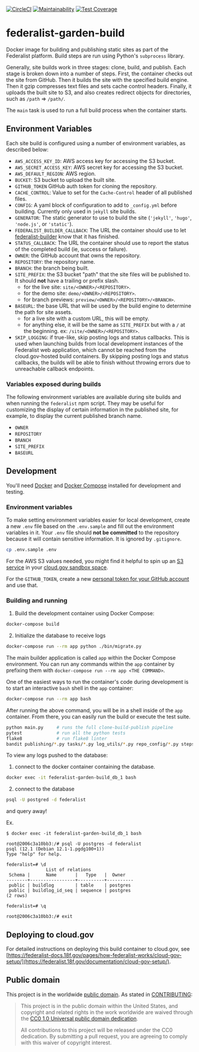 [![CircleCI](https://circleci.com/gh/18F/federalist-garden-build.svg?style=svg)](https://circleci.com/gh/18F/federalist-garden-build)
[![Maintainability](https://api.codeclimate.com/v1/badges/b7ddc95a6745610b685b/maintainability)](https://codeclimate.com/github/18F/federalist-garden-build/maintainability)
[![Test Coverage](https://api.codeclimate.com/v1/badges/b7ddc95a6745610b685b/test_coverage)](https://codeclimate.com/github/18F/federalist-garden-build/test_coverage)

# federalist-garden-build

Docker image for building and publishing static sites as part of the Federalist platform. Build steps are run using Python's `subprocess` library.

Generally, site builds work in three stages: clone, build, and publish. Each stage is broken down into a number of steps. First, the container checks out the site from GitHub. Then it builds the site with the specified build engine. Then it gzip compresses text files and sets cache control headers. Finally, it uploads the built site to S3, and also creates redirect objects for directories, such as `/path` => `/path/`.

The `main` task is used to run a full build process when the container starts.

## Environment Variables

Each site build is configured using a number of environment variables, as described below:

* `AWS_ACCESS_KEY_ID`: AWS access key for accessing the S3 bucket.
* `AWS_SECRET_ACCESS_KEY`: AWS secret key for accessing the S3 bucket.
* `AWS_DEFAULT_REGION`: AWS region.
* `BUCKET`: S3 bucket to upload the built site.
* `GITHUB_TOKEN` GitHub auth token for cloning the repository.
* `CACHE_CONTROL`: Value to set for the `Cache-Control` header of all published files.
* `CONFIG`: A yaml block of configuration to add to `_config.yml` before building. Currently only used in `jekyll` site builds.
* `GENERATOR`: The static generator to use to build the site (`'jekyll'`, `'hugo'`, `'node.js'`, or `'static'`).
* `FEDERALIST_BUILDER_CALLBACK`: The URL the container should use to let [federalist-builder](https://github.com/18F/federalist-builder) know that it has finished.
* `STATUS_CALLBACK`: The URL the container should use to report the status of the completed build (ie, success or failure).
* `OWNER`: the GitHub account that owns the repository.
* `REPOSITORY`: the repository name.
* `BRANCH`: the branch being built.
* `SITE_PREFIX`: the S3 bucket "path" that the site files will be published to. It should **not** have a trailing or prefix slash.
  * for the live site: `site/<OWNER>/<REPOSITORY>`.
  * for the demo site: `demo/<OWNER>/<REPOSITORY>`.
  * for branch previews: `preview/<OWNER>/<REPOSITORY>/<BRANCH>`.
* `BASEURL`: the base URL that will be used by the build engine to determine the path for site assets.
  * for a live site with a custom URL, this will be empty.
  * for anything else, it will be the same as `SITE_PREFIX` but
    with a `/` at the beginning. ex: `/site/<OWNER>/<REPOSITORY>`.
* `SKIP_LOGGING`: if true-like, skip posting logs and status callbacks. This is used when launching builds from local development instances of the Federalist web application, which cannot be reached from the cloud.gov-hosted build containers. By skipping posting logs and status callbacks, the builds will be able to finish without throwing errors due to unreachable callback endpoints.

### Variables exposed during builds

The following environment variables are available during site builds and when running the `federalist` npm script. They may be useful for customizing the display of certain information in the published site, for example, to display the current published branch name.

* `OWNER`
* `REPOSITORY`
* `BRANCH`
* `SITE_PREFIX`
* `BASEURL`

## Development

You'll need [Docker](https://www.docker.com/) and [Docker Compose](https://docs.docker.com/compose/) installed for development and testing.

### Environment variables

To make setting environment variables easier for local development,
create a new `.env` file based on the `.env.sample` and fill out the environment variables in it. Your `.env` file should **not be committed** to the repository
because it will contain sensitive information. It is ignored by `.gitignore`.

```sh
cp .env.sample .env
```

For the AWS S3 values needed, you might find it helpful to
spin up an [S3 service](https://cloud.gov/docs/services/s3/) in your [cloud.gov sandbox space](https://cloud.gov/overview/pricing/free-limited-sandbox/).

For the `GITHUB_TOKEN`, create a new [personal token for your GitHub account](https://help.github.com/articles/creating-a-personal-access-token-for-the-command-line/) and use that.

### Building and running

1. Build the development container using Docker Compose:

```sh
docker-compose build
```

2. Initialize the database to receive logs
```sh
docker-compose run --rm app python ./bin/migrate.py
```

The main builder application is called `app` within the Docker Compose environment.
You can run any commands within the `app` container by prefixing them with `docker-compose run --rm app <THE COMMAND>`.

One of the easiest ways to run the container's code during development is to start
an interactive `bash` shell in the `app` container:

```sh
docker-compose run --rm app bash
```

After running the above command, you will be in a shell inside of the `app` container. From there, you can easily run the build or execute the test suite.

```sh
python main.py     # runs the full clone-build-publish pipeline
pytest             # run all the python tests
flake8             # run flake8 linter
bandit publishing/*.py tasks/*.py log_utils/*.py repo_config/*.py steps/*.py # run bandit static analysis
```

To view any logs pushed to the database:

1. connect to the docker container containing the database.
```sh
docker exec -it federalist-garden-build_db_1 bash
```

2. connect to the database
```sh
psql -U postgred -d federalist
```

and query away!

Ex.
```
$ docker exec -it federalist-garden-build_db_1 bash

root@2006c3a10bb3:/# psql -U postgres -d federalist
psql (12.1 (Debian 12.1-1.pgdg100+1))
Type "help" for help.

federalist=# \d
               List of relations
 Schema |      Name       |   Type   |  Owner
--------+-----------------+----------+----------
 public | buildlog        | table    | postgres
 public | buildlog_id_seq | sequence | postgres
(2 rows)

federalist=# \q

root@2006c3a10bb3:/# exit
```

## Deploying to cloud.gov

For detailed instructions on deploying this build container to cloud.gov, see [https://federalist-docs.18f.gov/pages/how-federalist-works/cloud-gov-setup/](https://federalist.18f.gov/documentation/cloud-gov-setup/).

## Public domain

This project is in the worldwide [public domain](LICENSE.md). As stated in [CONTRIBUTING](CONTRIBUTING.md):

> This project is in the public domain within the United States, and copyright and related rights in the work worldwide are waived through the [CC0 1.0 Universal public domain dedication](https://creativecommons.org/publicdomain/zero/1.0/).
>
> All contributions to this project will be released under the CC0 dedication. By submitting a pull request, you are agreeing to comply with this waiver of copyright interest.

[Federalist]: https://federalist.18f.gov
[Docker Compose]: https://docs.docker.com/compose/install/
[Docker]: https://docs.docker.com/engine/installation/
[federalist-builder]: https://github.com/18f/federalist-builder
